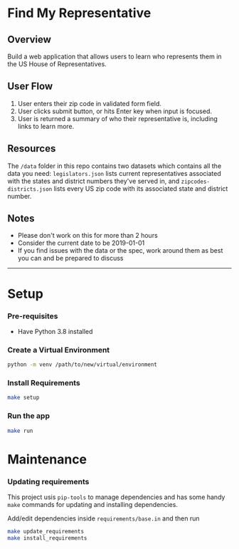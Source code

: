 # Find My Representative

## Overview

Build a web application that allows users to learn who represents them in the US House of Representatives.

## User Flow

1. User enters their zip code in validated form field.
1. User clicks submit button, or hits Enter key when input is focused.
1. User is returned a summary of who their representative is, including links to learn more.

## Resources

The `/data` folder in this repo contains two datasets which contains all the data you need: `legislators.json` lists current representatives associated with the states and district numbers they've served in, and `zipcodes-districts.json` lists every US zip code with its associated state and district number.

## Notes
- Please don't work on this for more than 2 hours
- Consider the current date to be 2019-01-01
- If you find issues with the data or the spec, work around them as best you can and be prepared to discuss

----------------------------------------
# Setup

### Pre-requisites
* Have Python 3.8 installed

### Create a Virtual Environment

```bash
python -m venv /path/to/new/virtual/environment
```

### Install Requirements
```bash
make setup
```

### Run the app
```bash
make run
```

# Maintenance

### Updating requirements

This project usis `pip-tools` to manage dependencies and has some handy `make` commands for updating and installing dependencies. 

Add/edit dependencies inside `requirements/base.in` and then run
```bash
make update_requirements
make install_requirements
```
